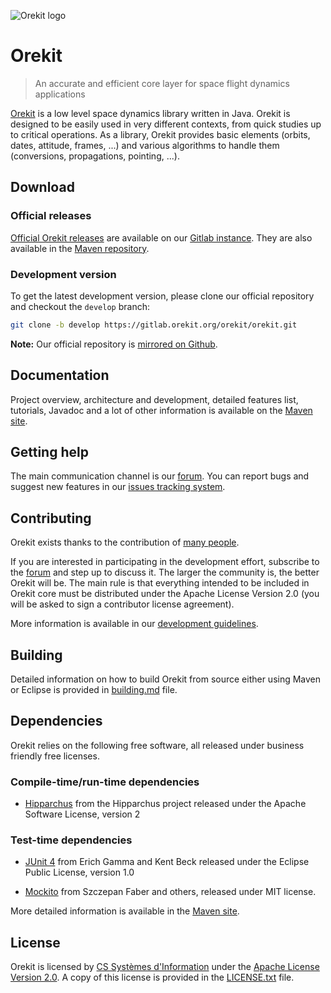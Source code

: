 ![Orekit logo](https://www.orekit.org/img/orekit-logo.png)

# Orekit

> An accurate and efficient core layer for space flight dynamics applications

[Orekit](https://www.orekit.org) is a low level space dynamics library written
in Java. Orekit is designed to be easily used in very different contexts, from
quick studies up to critical operations. As a library, Orekit provides basic
elements (orbits, dates, attitude, frames, ...) and various algorithms to
handle them (conversions, propagations, pointing, ...).

## Download

### Official releases

[Official Orekit releases](https://gitlab.orekit.org/orekit/orekit/releases)
are available on our [Gitlab instance](https://gitlab.orekit.org/). They are
also available in the
[Maven repository](https://mvnrepository.com/artifact/org.orekit/orekit).

### Development version

To get the latest development version, please clone our official repository
and checkout the `develop` branch:

```bash
git clone -b develop https://gitlab.orekit.org/orekit/orekit.git
```
__Note:__ Our official repository is
[mirrored on Github](https://github.com/CS-SI/Orekit).

## Documentation

Project overview, architecture and development, detailed features list,
tutorials, Javadoc and a lot of other information is available on the
[Maven site](https://www.orekit.org/site-orekit-development/).

## Getting help

The main communication channel is our [forum](https://forum.orekit.org/). You
can report bugs and suggest new features in our
[issues tracking system](https://gitlab.orekit.org/orekit/orekit/issues).

## Contributing

Orekit exists thanks to the contribution of
[many people](https://gitlab.orekit.org/orekit/orekit/graphs/develop).

If you are interested in participating in the development effort, subscribe to
the [forum](https://forum.orekit.org/) and step up to discuss it. The larger
the community is, the better Orekit will be. The main rule is that everything
intended to be included in Orekit core must be distributed under the Apache
License Version 2.0 (you will be asked to sign a contributor license
agreement).

More information is available in our
[development guidelines](https://www.orekit.org/site-orekit-development/guidelines.html).

## Building

Detailed information on how to build Orekit from source either using Maven or
Eclipse is provided in [building.md](src/site/markdown/building.md) file.

## Dependencies

Orekit relies on the following free software, all released under business
friendly free licenses.

### Compile-time/run-time dependencies

* [Hipparchus](https://hipparchus.org/) from the Hipparchus project released
  under the Apache Software License, version 2

### Test-time dependencies

* [JUnit 4](http://www.junit.org/) from Erich Gamma and Kent Beck released
  under the Eclipse Public License, version 1.0

* [Mockito](https://site.mockito.org/) from Szczepan Faber and others,
  released under MIT license.

More detailed information is available in the
[Maven site](https://www.orekit.org/site-orekit-development/dependencies.html).

## License

Orekit is licensed by [CS Systèmes d'Information](https://www.c-s.fr/) under
the [Apache License Version 2.0](http://www.apache.org/licenses/LICENSE-2.0.html).
A copy of this license is provided in the [LICENSE.txt](LICENSE.txt) file.
